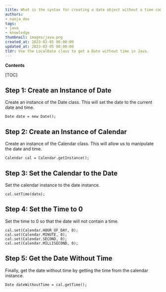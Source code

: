 ```yaml
---
title: What is the syntax for creating a date object without a time component in java?
authors:
- nanja_dev
tags:
- java
- knowledge
thumbnail: images/java.png
created_at: 2023-02-05 00:00:00
updated_at: 2023-02-05 00:00:00
tldr: Use the LocalDate class to get a Date without time in Java.
---
```


**Contents**

[TOC]

## Step 1: Create an Instance of Date

Create an instance of the Date class. This will set the date to the current date and time.

```
Date date = new Date();
```

## Step 2: Create an Instance of Calendar

Create an instance of the Calendar class. This will allow us to manipulate the date and time.

```
Calendar cal = Calendar.getInstance();
```

## Step 3: Set the Calendar to the Date

Set the calendar instance to the date instance.

```
cal.setTime(date);
```

## Step 4: Set the Time to 0

Set the time to 0 so that the date will not contain a time.

```
cal.set(Calendar.HOUR_OF_DAY, 0);
cal.set(Calendar.MINUTE, 0);
cal.set(Calendar.SECOND, 0);
cal.set(Calendar.MILLISECOND, 0);
```

## Step 5: Get the Date Without Time

Finally, get the date without time by getting the time from the calendar instance.

```
Date dateWithoutTime = cal.getTime();
```
